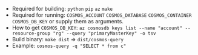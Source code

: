 - Required for building: `python` `pip` `az` `make`
- Required for running: `COSMOS_ACCOUNT` `COSMOS_DATABASE` `COSMOS_CONTAINER` `COSMOS_DB_KEY` or supply them as arguments.
- How to get `COSMOS_DB_KEY`: `az cosmosdb keys list --name "account" --resource-group "rg" --query "primaryMasterKey" -o tsv`
- Build binary: `make dist` => `dist/cosmos-query`
- Example: `cosmos-query -q "SELECT * from c"`
